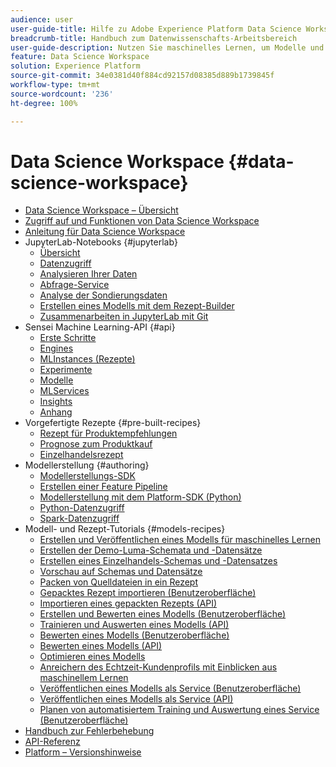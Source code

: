 ```yaml
---
audience: user
user-guide-title: Hilfe zu Adobe Experience Platform Data Science Workspace
breadcrumb-title: Handbuch zum Datenwissenschafts-Arbeitsbereich
user-guide-description: Nutzen Sie maschinelles Lernen, um Modelle und Rezepte mit Adobe Sensei- und JupyterLab-Notebooks zu entwickeln, zu trainieren und zu bewerten.
feature: Data Science Workspace
solution: Experience Platform
source-git-commit: 34e0381d40f884cd92157d08385d889b1739845f
workflow-type: tm+mt
source-wordcount: '236'
ht-degree: 100%

---
```



# Data Science Workspace {#data-science-workspace}

* [Data Science Workspace – Übersicht](home.md)
* [Zugriff auf und Funktionen von Data Science Workspace](access-features-dsw.md)
* [Anleitung für Data Science Workspace](walkthrough.md)
* JupyterLab-Notebooks {#jupyterlab}
   * [Übersicht](jupyterlab/overview.md)
   * [Datenzugriff](jupyterlab/access-notebook-data.md)
   * [Analysieren Ihrer Daten](jupyterlab/analyze-your-data.md)
   * [Abfrage-Service](jupyterlab/query-service.md)
   * [Analyse der Sondierungsdaten](jupyterlab/eda-notebook.md)
   * [Erstellen eines Modells mit dem Rezept-Builder](jupyterlab/create-a-model.md)
   * [Zusammenarbeiten in JupyterLab mit Git](jupyterlab/using-git-for-collaboration.md)
* Sensei Machine Learning-API {#api}
   * [Erste Schritte](api/getting-started.md)
   * [Engines](api/engines.md)
   * [MLInstances (Rezepte)](api/mlinstances.md)
   * [Experimente](api/experiments.md)
   * [Modelle](api/models.md)
   * [MLServices](api/mlservices.md)
   * [Insights](api/insights.md)
   * [Anhang](api/appendix.md)
* Vorgefertigte Rezepte {#pre-built-recipes}
   * [Rezept für Produktempfehlungen](pre-built-recipes/product-recommendations.md)
   * [Prognose zum Produktkauf](pre-built-recipes/product-purchase-prediction.md)
   * [Einzelhandelsrezept](pre-built-recipes/retail-sales.md)
* Modellerstellung {#authoring}
   * [Modellerstellungs-SDK](authoring/sdk.md)
   * [Erstellen einer Feature Pipeline](authoring/feature-pipeline.md)
   * [Modellerstellung mit dem Platform-SDK (Python)](authoring/platform-sdk.md)
   * [Python-Datenzugriff](authoring/python.md)
   * [Spark-Datenzugriff](authoring/spark.md)
* Modell- und Rezept-Tutorials {#models-recipes}
   * [Erstellen und Veröffentlichen eines Modells für maschinelles Lernen](models-recipes/create-publish-model.md)
   * [Erstellen der Demo-Luma-Schemata und -Datensätze](models-recipes/create-luma-data.md)
   * [Erstellen eines Einzelhandels-Schemas und -Datensatzes](models-recipes/create-retails-sales-dataset.md)
   * [Vorschau auf Schemas und Datensätze](models-recipes/preview-schema-data.md)
   * [Packen von Quelldateien in ein Rezept](models-recipes/package-source-files-recipe.md)
   * [Gepacktes Rezept importieren (Benutzeroberfläche)](models-recipes/import-packaged-recipe-ui.md)
   * [Importieren eines gepackten Rezepts (API)](models-recipes/import-packaged-recipe-api.md)
   * [Erstellen und Bewerten eines Modells (Benutzeroberfläche)](models-recipes/train-evaluate-model-ui.md)
   * [Trainieren und Auswerten eines Modells (API)](models-recipes/train-evaluate-model-api.md)
   * [Bewerten eines Modells (Benutzeroberfläche)](models-recipes/score-model-ui.md)
   * [Bewerten eines Modells (API)](models-recipes/score-model-api.md)
   * [Optimieren eines Modells](models-recipes/optimize-model.md)
   * [Anreichern des Echtzeit-Kundenprofils mit Einblicken aus maschinellem Lernen](models-recipes/enrich-profile.md)
   * [Veröffentlichen eines Modells als Service (Benutzeroberfläche)](models-recipes/publish-model-service-ui.md)
   * [Veröffentlichen eines Modells als Service (API)](models-recipes/publish-model-service-api.md)
   * [Planen von automatisiertem Training und Auswertung eines Service (Benutzeroberfläche)](models-recipes/schedule-models-ui.md)
* [Handbuch zur Fehlerbehebung](troubleshooting-guide.md)
* [API-Referenz](https://www.adobe.io/apis/experienceplatform/home/api-reference.html#!acpdr/swagger-specs/sensei-ml-api.yaml)
* [Platform – Versionshinweise](https://docs.adobe.com/content/help/de-DE/experience-platform/release-notes/latest.html)